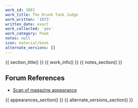 ```yaml
---
work_id: 3081
work_title: The Drunk Tank Judge
work_written: '1973'
written_date: exact
work_collected: 'yes'
work_category: Poem
notes: null
icon: material/book
alternate_versions: []
---
```


{{ section_title() }}
{{ work_info() }}
{{ notes_section() }}
## Forum References
- [Scan of magazine appearance](https://bukowskiforum.com/threads/everyman-1974-a-hot-day-in-los-angeles-directions-panties-the-drunk-tank-judge-the-reading.4613/)

{{ appearances_section() }}
{{ alternate_versions_section() }}
